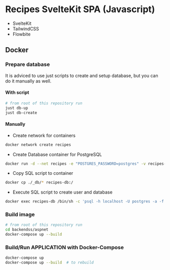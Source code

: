 # Recipes SvelteKit SPA (Javascript)

- SvelteKit
- TailwindCSS
- Flowbite

## Docker

### Prepare database

It is adviced to use just scripts to create and setup database, but you can do it manually as well.

#### With script

```bash
# from root of this repository run
just db-up
just db-create
```

#### Manually

- Create network for containers

```bash
docker network create recipes
```

- Create Database container for PostgreSQL

```bash
docker run -d --net recipes -e "POSTGRES_PASSWORD=postgres" -v recipes-db-data:/var/lib/postgresql/data --name recipes-db -p 5432:5432 postgres:latest
```

- Copy SQL script to container

```bash
docker cp ./_db/* recipes-db:/
```

- Execute SQL script to create user and database

```bash
docker exec recipes-db /bin/sh -c 'psql -h localhost -U postgres -a -f /create_db.sql > /tmp/user_create.log 2>&1'
```

### Build image

```bash
# from root of this repository run
cd backendss/aspnet
docker-compose up --build
```

### Build/Run APPLICATION with Docker-Compose

```bash
docker-compose up
docker-compose up --build  # to rebuild
```
